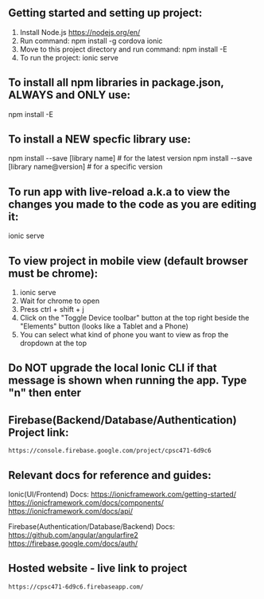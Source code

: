 ## Getting started and setting up project:
1. Install Node.js https://nodejs.org/en/
2. Run command:
    npm install -g cordova ionic
3. Move to this project directory and run command:
    npm install -E
4. To run the project:
    ionic serve


## To install all npm libraries in package.json, ALWAYS and ONLY use:
npm install -E


## To install a NEW specfic library use:
npm install --save [library name]           # for the latest version
npm install --save [library name@version]   # for a specific version


## To run app with live-reload a.k.a to view the changes you made to the code as you are editing it:
ionic serve


## To view project in mobile view (default browser must be chrome):
1. ionic serve
2. Wait for chrome to open
3. Press ctrl + shift + j
4. Click on the "Toggle Device toolbar" button at the top right beside the "Elements" button (looks like a Tablet and a Phone)
5. You can select what kind of phone you want to view as frop the dropdown at the top


## Do NOT upgrade the local Ionic CLI if that message is shown when running the app. Type "n" then enter


## Firebase(Backend/Database/Authentication) Project link:
    https://console.firebase.google.com/project/cpsc471-6d9c6


## Relevant docs for reference and guides:
Ionic(UI/Frontend) Docs:
    https://ionicframework.com/getting-started/
    https://ionicframework.com/docs/components/
    https://ionicframework.com/docs/api/

Firebase(Authentication/Database/Backend) Docs:
    https://github.com/angular/angularfire2
    https://firebase.google.com/docs/auth/
    

## Hosted website - live link to project
    https://cpsc471-6d9c6.firebaseapp.com/
